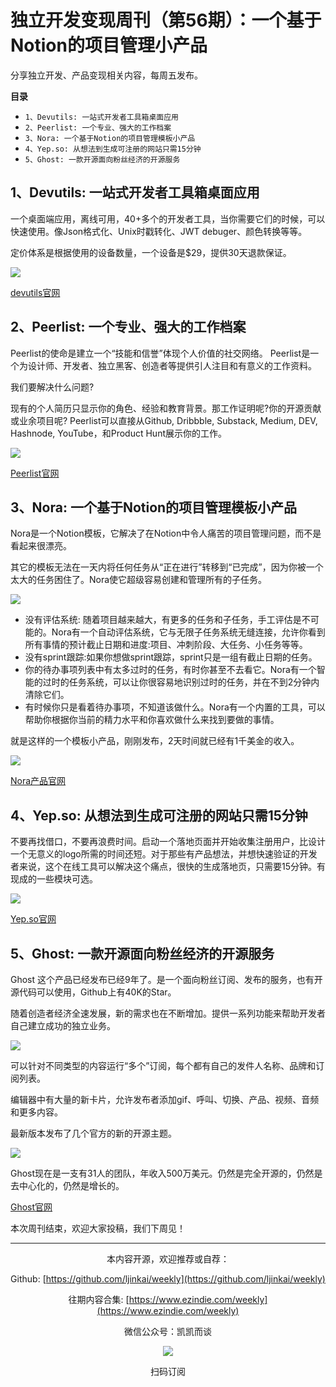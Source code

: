 # 独立开发变现周刊（第56期）：一个基于Notion的项目管理小产品

分享独立开发、产品变现相关内容，每周五发布。

**目录**
- `1、Devutils: 一站式开发者工具箱桌面应用`
- `2、Peerlist: 一个专业、强大的工作档案`
- `3、Nora: 一个基于Notion的项目管理模板小产品`
- `4、Yep.so: 从想法到生成可注册的网站只需15分钟`
- `5、Ghost: 一款开源面向粉丝经济的开源服务`

## 1、Devutils: 一站式开发者工具箱桌面应用

一个桌面端应用，离线可用，40+多个的开发者工具，当你需要它们的时候，可以快速使用。像Json格式化、Unix时戳转化、JWT debuger、颜色转换等等。

定价体系是根据使用的设备数量，一个设备是$29，提供30天退款保证。

![](https://tva1.sinaimg.cn/large/e6c9d24ely1h2m0r4x7evj21xe0t8wpo.jpg)

[devutils官网](https://devutils.app/)

## 2、Peerlist: 一个专业、强大的工作档案

Peerlist的使命是建立一个“技能和信誉”体现个人价值的社交网络。
Peerlist是一个为设计师、开发者、独立黑客、创造者等提供引人注目和有意义的工作资料。

我们要解决什么问题?

现有的个人简历只显示你的角色、经验和教育背景。那工作证明呢?你的开源贡献或业余项目呢?
Peerlist可以直接从Github, Dribbble, Substack, Medium, DEV, Hashnode, YouTube，和Product Hunt展示你的工作。

![](https://tva1.sinaimg.cn/large/e6c9d24ely1h2m0r64s89j20za0l4416.jpg)

[Peerlist官网](https://peerlist.io/)

## 3、Nora: 一个基于Notion的项目管理模板小产品

Nora是一个Notion模板，它解决了在Notion中令人痛苦的项目管理问题，而不是看起来很漂亮。

其它的模板无法在一天内将任何任务从“正在进行”转移到“已完成”，因为你被一个太大的任务困住了。Nora使它超级容易创建和管理所有的子任务。

![](https://tva1.sinaimg.cn/large/e6c9d24ely1h2m0r5ydzfj210n0u0whz.jpg)

- 没有评估系统: 随着项目越来越大，有更多的任务和子任务，手工评估是不可能的。Nora有一个自动评估系统，它与无限子任务系统无缝连接，允许你看到所有事情的预计截止日期和进度:项目、冲刺阶段、大任务、小任务等等。
- 没有sprint跟踪:如果你想做sprint跟踪，sprint只是一组有截止日期的任务。
- 你的待办事项列表中有太多过时的任务，有时你甚至不去看它。Nora有一个智能的过时的任务系统，可以让你很容易地识别过时的任务，并在不到2分钟内清除它们。
- 有时候你只是看着待办事项，不知道该做什么。Nora有一个内置的工具，可以帮助你根据你当前的精力水平和你喜欢做什么来找到要做的事情。

就是这样的一个模板小产品，刚刚发布，2天时间就已经有1千美金的收入。

![](https://tva1.sinaimg.cn/large/e6c9d24ely1h2m0r5sn4sj20p20ucgo9.jpg)

[Nora产品官网](https://www.getnora.page/)

## 4、Yep.so: 从想法到生成可注册的网站只需15分钟

不要再找借口，不要再浪费时间。启动一个落地页面并开始收集注册用户，比设计一个无意义的logo所需的时间还短。对于那些有产品想法，并想快速验证的开发者来说，这个在线工具可以解决这个痛点，很快的生成落地页，只需要15分钟。有现成的一些模块可选。

![](https://tva1.sinaimg.cn/large/e6c9d24ely1h2m0r5m0ykj21oq0u0q6o.jpg)

[Yep.so官网](https://yep.so/)

## 5、Ghost: 一款开源面向粉丝经济的开源服务

Ghost 这个产品已经发布已经9年了。是一个面向粉丝订阅、发布的服务，也有开源代码可以使用，Github上有40K的Star。

随着创造者经济全速发展，新的需求也在不断增加。提供一系列功能来帮助开发者自己建立成功的独立业务。

![](https://tva1.sinaimg.cn/large/e6c9d24ely1h2m0r5fiz8j20za0l4gnb.jpg)

可以针对不同类型的内容运行“多个”订阅，每个都有自己的发件人名称、品牌和订阅列表。

编辑器中有大量的新卡片，允许发布者添加gif、呼叫、切换、产品、视频、音频和更多内容。

最新版本发布了几个官方的新的开源主题。

![](https://tva1.sinaimg.cn/large/e6c9d24ely1h2m0r56jsyj20za0l40xk.jpg)

Ghost现在是一支有31人的团队，年收入500万美元。仍然是完全开源的，仍然是去中心化的，仍然是增长的。

[Ghost官网](https://ghost.org/)

本次周刊结束，欢迎大家投稿，我们下周见！

---
<center>
本内容开源，欢迎推荐或自荐：

Github: [https://github.com/ljinkai/weekly](https://github.com/ljinkai/weekly)

往期内容合集: [https://www.ezindie.com/weekly](https://www.ezindie.com/weekly)

微信公众号：凯凯而谈

![](http://qiniu.gafata.com/2019-03-17-web-bear.jpg?imageView2/2/w/200)

扫码订阅
</center>